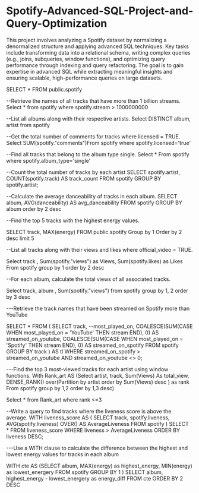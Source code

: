 # Spotify-Advanced-SQL-Project-and-Query-Optimization

This project involves analyzing a Spotify dataset by normalizing a denormalized structure and applying advanced SQL techniques. Key tasks include transforming data into a relational schema, writing complex queries (e.g., joins, subqueries, window functions), and optimizing query performance through indexing and query refactoring. The goal is to gain expertise in advanced SQL while extracting meaningful insights and ensuring scalable, high-performance queries on large datasets.

SELECT * FROM public.spotify

--Retrieve the names of all tracks that have more than 1 billion streams.
Select * from spotify  where spotify.stream > 1000000000


--List all albums along with their respective artists.
Select DISTINCT album, artist from spotify


--Get the total number of comments for tracks where licensed = TRUE.
Select SUM(spotify."comments")From spotify where spotify.licensed='true'


--Find all tracks that belong to the album type single.
Select * From spotify where spotify.album_type='single'


--Count the total number of tracks by each artist
SELECT spotify.artist, COUNT(spotify.track) AS track_count
FROM spotify
GROUP BY spotify.artist;


--Calculate the average danceability of tracks in each album.
SELECT album, AVG(danceability) AS avg_danceability
FROM spotify
GROUP BY album order by 2 desc


--Find the top 5 tracks with the highest energy values.

SELECT track, MAX(energy)
FROM public.spotify Group by 1
Order by 2 desc
limit 5


--List all tracks along with their views and likes where official_video = TRUE.

Select 
track , 
Sum(spotify."views") as Views,
Sum(spotify.likes) as Likes
From spotify
group by 1
order by 2 desc


--For each album, calculate the total views of all associated tracks.

Select  track, album , Sum(spotify."views") from spotify group by 1, 2 order by 3 desc


---Retrieve the track names that have been streamed on Spotify more than YouTube

SELECT *
FROM (
    SELECT
        track,
        --most_played_on,
        COALESCE(SUM(CASE WHEN most_played_on = 'YouTube' THEN stream END), 0) AS streamed_on_youtube,
        COALESCE(SUM(CASE WHEN most_played_on = 'Spotify' THEN stream END), 0) AS streamed_on_spotify
    FROM spotify
    GROUP BY track
) AS tl
WHERE streamed_on_spotify > streamed_on_youtube
AND streamed_on_youtube <> 0;

---Find the top 3 most-viewed tracks for each artist using window functions.
With Rank_art AS
(Select
artist,
track,
Sum(Views) As total_view,
DENSE_RANK() over(Partition by artist order by Sum(Views) desc ) as rank
From spotify
group by 1,2
order by 1,3 desc)

Select * from Rank_art where rank <=3

--Write a query to find tracks where the liveness score is above the average.
WITH liveness_score AS (
    SELECT 
        track,
        spotify.liveness,
        AVG(spotify.liveness) OVER() AS AverageLiveness
    FROM spotify
)
SELECT *
FROM liveness_score
WHERE liveness > AverageLiveness
ORDER BY liveness DESC;

---Use a WITH clause to calculate the difference between the highest and lowest energy values for tracks in each album

WITH cte
AS
(SELECT 
	album,
	MAX(energy) as highest_energy,
	MIN(energy) as lowest_energery
FROM spotify
GROUP BY 1
)
SELECT 
	album,
	highest_energy - lowest_energery as energy_diff
FROM cte
ORDER BY 2 DESC






